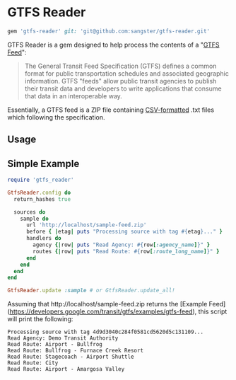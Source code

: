 # GTFS Reader

```ruby
gem 'gtfs-reader' git: 'git@github.com:sangster/gtfs-reader.git'
```

GTFS Reader is a gem designed to help process the contents of a "[GTFS
Feed](https://developers.google.com/transit/gtfs)":

> The General Transit Feed Specification (GTFS) defines a common format for
> public transportation schedules and associated geographic information. GTFS
> "feeds" allow public transit agencies to publish their transit data and
> developers to write applications that consume that data in an interoperable
> way.

Essentially, a GTFS feed is a ZIP file containing 
[CSV-formatted](https://en.wikipedia.org/wiki/Comma-separated_values) .txt
files which following the specification.

## Usage

## Simple Example

```ruby
require 'gtfs_reader'

GtfsReader.config do
  return_hashes true

  sources do
    sample do
      url 'http://localhost/sample-feed.zip'
      before { |etag| puts "Processing source with tag #{etag}..." }
      handlers do
        agency {|row| puts "Read Agency: #{row[:agency_name]}" }
        routes {|row| puts "Read Route: #{row[:route_long_name]}" }
      end
    end
  end
end

GtfsReader.update :sample # or GtfsReader.update_all!
```

Assuming that http://localhost/sample-feed.zip returns the [Example Feed]
(https://developers.google.com/transit/gtfs/examples/gtfs-feed), this script
will print the following:

```
Processing source with tag 4d9d3040c284f0581cd5620d5c131109...
Read Agency: Demo Transit Authority
Read Route: Airport - Bullfrog
Read Route: Bullfrog - Furnace Creek Resort
Read Route: Stagecoach - Airport Shuttle
Read Route: City
Read Route: Airport - Amargosa Valley
```
